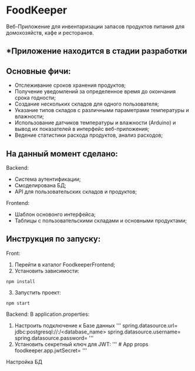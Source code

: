 # FoodKeeper
Веб-Приложение для инвентаризации запасов продуктов питания для домохозяйств, кафе и ресторанов.
## *Приложение находится в стадии разработки

## Основные фичи:
- Отслеживание сроков хранения продуктов; 
- Получение уведомлений за определенное время до окончания срока годности;
- Создание нескольких складов для одного пользователя;
- Указание типов складов с различными параметрами температуры и влажности;
- Использование датчиков температуры и влажности (Arduino) и вывод их показателей в интерфейс веб-приложения;
- Ведение статистики расхода продуктов, анализ расходов;

## На данный момент сделано:
Backend:
- Система аутентификации;
- Смоделирована БД;
- API для пользовательских складов и продуктов;

Frontend:
- Шаблон основонго интерфейса;
- Таблицы с пользовательскими складами и основными продуктами;

## Инструкция по запуску:
Front:
  1) Перейти в каталог FoodkeeperFrontend;
  2) Установить зависимости:
  ```
  npm install
  ```
  3) Запустить проект:
  ```
  npm start
  ```

Backend:
В application.properties:
  1) Настроить подключение к Базе данных
  '''
  spring.datasource.url= jdbc:postgresql://<ip-address>:<port>/<database_name>
  spring.datasource.username=<username>
  spring.datasource.password=<password>
  '''
  2) Установить секретный ключ для JWT:
  '''
    # App props
  foodkeeper.app.jwtSecret= <jwtSecret>
  '''
  

  
Настройка БД


